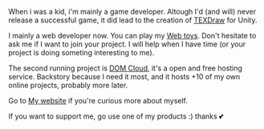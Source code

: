 When i was a kid, i'm mainly a game developer. Altough I'd (and will) never release a successful game, it did lead to the creation of [TEXDraw](u3d.as/mFe) for Unity.

I mainly a web developer now. You can play my [Web toys](https://willnode.github.io/). Don't hesitate to ask me if I want to join your project. I will help when I have time (or your project is doing someting interesting to me).

The second running project is [DOM Cloud](https://domcloud.io/), it's a open and free hosting service. Backstory because I need it most, and it hosts +10 of my own online projects, probably more later.

Go to [My website](https://wellosoft.net/) if you're curious more about myself.

If you want to support me, go use one of my products :) thanks 💕
